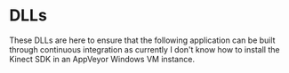 
# DLLs

These DLLs are here to ensure that the following application can be built through continuous integration as currently I don't know how to install the Kinect SDK in an AppVeyor Windows VM instance.